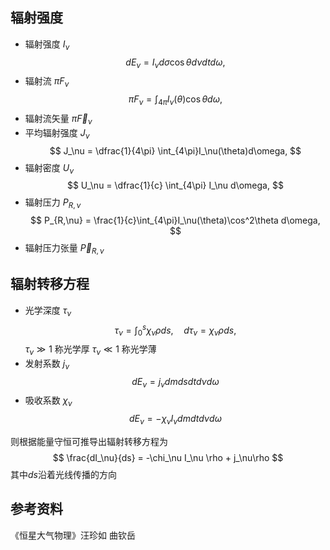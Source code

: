 ## 辐射强度
- 辐射强度 $I_\nu$
$$
	dE_\nu = I_\nu d\sigma \cos{\theta} d\nu dt d\omega,
$$
- 辐射流 $\pi F_\nu$
$$
	\pi F_\nu = \int_{4\pi} I_\nu(\theta) \cos{\theta} d\omega,
$$
- 辐射流矢量 $\pi \vec F_\nu$
- 平均辐射强度 $J_\nu$
$$
	J_\nu = \dfrac{1}{4\pi} \int_{4\pi}I_\nu(\theta)d\omega,
$$
- 辐射密度 $U_\nu$
$$
	U_\nu = \dfrac{1}{c} \int_{4\pi} I_\nu d\omega,
$$
- 辐射压力 $P_{R,\nu}$
$$
	P_{R,\nu} = \frac{1}{c}\int_{4\pi}I_\nu(\theta)\cos^2\theta d\omega,
$$
- 辐射压力张量 $\vec P_{R,\nu}$

## 辐射转移方程
- 光学深度 $\tau_\nu$
$$
\tau_\nu = \int_0^s \chi_\nu\rho ds,\quad d\tau_\nu = \chi_\nu \rho ds,
$$
$\tau_\nu \gg 1$ 称光学厚
$\tau_\nu \ll 1$ 称光学薄
- 发射系数 $j_\nu$
$$
dE_\nu = j_\nu dm ds dt d\nu d\omega
$$
- 吸收系数 $\chi_\nu$
$$
dE_\nu = -\chi_\nu I_\nu dm dt d\nu d\omega
$$

则根据能量守恒可推导出辐射转移方程为
$$
\frac{dI_\nu}{ds} = -\chi_\nu I_\nu \rho + j_\nu\rho
$$
其中$ds$沿着光线传播的方向

## 参考资料
《恒星大气物理》汪珍如 曲钦岳